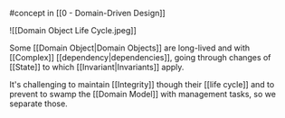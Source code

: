 #concept in [[0 - Domain-Driven Design]]

![[Domain Object Life Cycle.jpeg]]
 
Some [[Domain Object|Domain Objects]] are long-lived and with [[Complex]] [[dependency|dependencies]], going through changes of [[State]] to which [[Invariant|Invariants]] apply.

It's challenging to maintain [[Integrity]] though their [[life cycle]] and to prevent to swamp the [[Domain Model]] with management tasks, so we separate those.